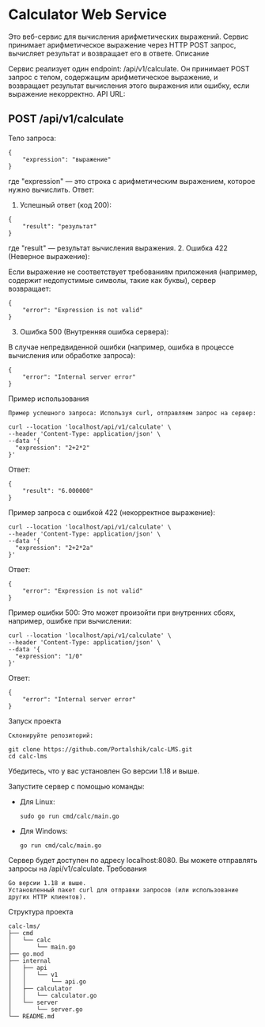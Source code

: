 # Calculator Web Service

Это веб-сервис для вычисления арифметических выражений. Сервис принимает арифметическое выражение через HTTP POST запрос, вычисляет результат и возвращает его в ответе.
Описание

Сервис реализует один endpoint: /api/v1/calculate. Он принимает POST запрос с телом, содержащим арифметическое выражение, и возвращает результат вычисления этого выражения или ошибку, если выражение некорректно.
API
URL:

## POST /api/v1/calculate

Тело запроса:
```
{
    "expression": "выражение"
}
```

где "expression" — это строка с арифметическим выражением, которое нужно вычислить.
Ответ:
1. Успешный ответ (код 200):

```
{
    "result": "результат"
}
```

где "result" — результат вычисления выражения.
2. Ошибка 422 (Неверное выражение):

Если выражение не соответствует требованиям приложения (например, содержит недопустимые символы, такие как буквы), сервер возвращает:
```
{
    "error": "Expression is not valid"
}
```
3. Ошибка 500 (Внутренняя ошибка сервера):

В случае непредвиденной ошибки (например, ошибка в процессе вычисления или обработке запроса):
```
{
    "error": "Internal server error"
}
```

Пример использования

    Пример успешного запроса: Используя curl, отправляем запрос на сервер:
```
curl --location 'localhost/api/v1/calculate' \
--header 'Content-Type: application/json' \
--data '{
  "expression": "2+2*2"
}'
```
Ответ:
```
{
    "result": "6.000000"
}
```
Пример запроса с ошибкой 422 (некорректное выражение):
```
curl --location 'localhost/api/v1/calculate' \
--header 'Content-Type: application/json' \
--data '{
  "expression": "2+2*2a"
}'
```
Ответ:
```
{
    "error": "Expression is not valid"
}
```
Пример ошибки 500: Это может произойти при внутренних сбоях, например, ошибке при вычислении:
```
curl --location 'localhost/api/v1/calculate' \
--header 'Content-Type: application/json' \
--data '{
  "expression": "1/0"
}'
```
Ответ:
```
{
    "error": "Internal server error"
}
```
Запуск проекта

    Склонируйте репозиторий:
```
git clone https://github.com/Portalshik/calc-LMS.git
cd calc-lms
```
Убедитесь, что у вас установлен Go версии 1.18 и выше.

Запустите сервер с помощью команды:
- Для Linux:
    ```
    sudo go run cmd/calc/main.go 
    ```
- Для Windows:
    ```
    go run cmd/calc/main.go 
    ```
Сервер будет доступен по адресу localhost:8080. Вы можете отправлять запросы на /api/v1/calculate.
Требования

    Go версии 1.18 и выше.
    Установленный пакет curl для отправки запросов (или использование других HTTP клиентов).

Структура проекта
```
calc-lms/
├── cmd
│   └── calc
│       └── main.go
├── go.mod
├── internal
│   ├── api
│   │   └── v1
│   │       └── api.go
│   ├── calculator
│   │   └── calculator.go
│   └── server
│       └── server.go
└── README.md
```